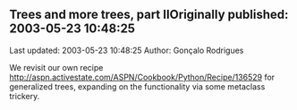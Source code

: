 ## Trees and more trees, part IIOriginally published: 2003-05-23 10:48:25 
Last updated: 2003-05-23 10:48:25 
Author: Gonçalo Rodrigues 
 
We revisit our own recipe http://aspn.activestate.com/ASPN/Cookbook/Python/Recipe/136529 for generalized trees, expanding on the functionality via some metaclass trickery.
